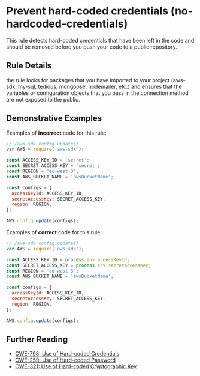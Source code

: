 # Prevent hard-coded credentials (no-hardcoded-credentials)

This rule detects hard-coded credentials that have been left in the code and should be removed before you push your code to a public repository.

## Rule Details

the rule looks for packages that you have imported to your project (aws-sdk, my-sql, tedious, mongoose, nodemailer, etc.) and ensures that the variables or configuration objects that you pass in the connection method are not exposed to the public.

## Demonstrative Examples

Examples of **incorrect** code for this rule:

```js
// /aws-sdk.config.update()
var AWS = require('aws-sdk');

const ACCESS_KEY_ID = 'secret';
const SECRET_ACCESS_KEY = 'secret';
const REGION = 'eu-west-3';
const AWS_BUCKET_NAME = 'awsBucketName';

const configs = {
  accessKeyId: ACCESS_KEY_ID,
  secretAccessKey: SECRET_ACCESS_KEY,
  region: REGION,
};

AWS.config.update(configs);
```

Examples of **correct** code for this rule:

```js
// /aws-sdk.config.update()
var AWS = require('aws-sdk');

const ACCESS_KEY_ID = process.env.accessKeyId;
const SECRET_ACCESS_KEY = process.env.secretAccessKey;
const REGION = 'eu-west-3';
const AWS_BUCKET_NAME = 'awsBucketName';

const configs = {
  accessKeyId: ACCESS_KEY_ID,
  secretAccessKey: SECRET_ACCESS_KEY,
  region: REGION,
};

AWS.config.update(configs);
```

## Further Reading

- [CWE-798: Use of Hard-coded Credentials](https://cwe.mitre.org/data/definitions/798)
- [CWE-259: Use of Hard-coded Password](https://cwe.mitre.org/data/definitions/259.html)
- [CWE-321: Use of Hard-coded Cryptographic Key](https://cwe.mitre.org/data/definitions/321.html)
